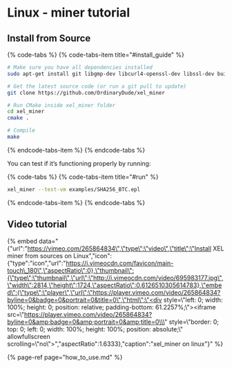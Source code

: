 # Linux - miner tutorial

## Install from Source

{% code-tabs %}
{% code-tabs-item title="\#install\_guide" %}
```bash
# Make sure you have all dependencies installed
sudo apt-get install git libgmp-dev libcurl4-openssl-dev libssl-dev build-essential cmake

# Get the latest source code (or run a git pull to update)
git clone https://github.com/OrdinaryDude/xel_miner

# Run CMake inside xel_miner folder
cd xel_miner
cmake .

# Compile
make
```
{% endcode-tabs-item %}
{% endcode-tabs %}

You can test if it’s functioning properly by running:

{% code-tabs %}
{% code-tabs-item title="\#run" %}
```bash
xel_miner --test-vm examples/SHA256_BTC.epl
```
{% endcode-tabs-item %}
{% endcode-tabs %}

## Video tutorial

{% embed data="{\"url\":\"https://vimeo.com/265864834\",\"type\":\"video\",\"title\":\"Install XEL miner from sources on Linux\",\"icon\":{\"type\":\"icon\",\"url\":\"https://i.vimeocdn.com/favicon/main-touch\_180\",\"aspectRatio\":0},\"thumbnail\":{\"type\":\"thumbnail\",\"url\":\"http://i.vimeocdn.com/video/695983177.jpg\",\"width\":2814,\"height\":1724,\"aspectRatio\":0.6126510305614783},\"embed\":{\"type\":\"player\",\"url\":\"https://player.vimeo.com/video/265864834?byline=0&badge=0&portrait=0&title=0\",\"html\":\"<div style=\\\"left: 0; width: 100%; height: 0; position: relative; padding-bottom: 61.2257%;\\\"><iframe src=\\\"https://player.vimeo.com/video/265864834?byline=0&amp;badge=0&amp;portrait=0&amp;title=0\\\" style=\\\"border: 0; top: 0; left: 0; width: 100%; height: 100%; position: absolute;\\\" allowfullscreen scrolling=\\\"no\\\"></iframe></div>\",\"aspectRatio\":1.6333},\"caption\":\"xel\_miner on linux\"}" %}

{% page-ref page="how\_to\_use.md" %}

>

